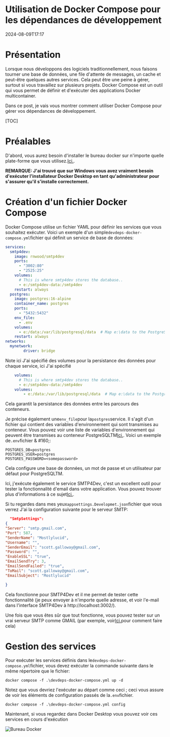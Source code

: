 # Utilisation de Docker Compose pour les dépendances de développement

<!--category-- Docker -->
<datetime class="hidden">2024-08-09T17:17</datetime>

# Présentation

Lorsque nous développons des logiciels traditionnellement, nous faisons tourner une base de données, une file d'attente de messages, un cache et peut-être quelques autres services. Cela peut être une peine à gérer, surtout si vous travaillez sur plusieurs projets. Docker Compose est un outil qui vous permet de définir et d'exécuter des applications Docker multicontainer.

Dans ce post, je vais vous montrer comment utiliser Docker Compose pour gérer vos dépendances de développement.

[TOC]

# Préalables

D'abord, vous aurez besoin d'installer le bureau docker sur n'importe quelle plate-forme que vous utilisez.[Ici.](https://www.docker.com/products/docker-desktop).

**REMARQUE: J'ai trouvé que sur Windows vous avez vraiment besoin d'exécuter l'installateur Docker Desktop en tant qu'administrateur pour s'assurer qu'il s'installe correctement.**

# Création d'un fichier Docker Compose

Docker Compose utilise un fichier YAML pour définir les services que vous souhaitez exécuter. Voici un exemple d'un simple`devdeps-docker-compose.yml`fichier qui définit un service de base de données:

```yaml
services: 
  smtp4dev:
    image: rnwood/smtp4dev
    ports:
      - "3002:80"
      - "2525:25"
    volumes:
      # This is where smtp4dev stores the database..
      - e:/smtp4dev-data:/smtp4dev
    restart: always
  postgres:
    image: postgres:16-alpine
    container_name: postgres
    ports:
      - "5432:5432"
    env_file:
      - .env
    volumes:
      - e:/data:/var/lib/postgresql/data  # Map e:\data to the PostgreSQL data folder
    restart: always	
networks:
  mynetwork:
        driver: bridge
```

Note ici J'ai spécifié des volumes pour la persistance des données pour chaque service, ici J'ai spécifié

```yaml
    volumes:
      # This is where smtp4dev stores the database..
      - e:/smtp4dev-data:/smtp4dev
    volumes:
        - e:/data:/var/lib/postgresql/data  # Map e:\data to the PostgreSQL data folder
```

Cela garantit la persistance des données entre les parcours des conteneurs.

Je précise également une`env_file`pour la`postgres`service. Il s'agit d'un fichier qui contient des variables d'environnement qui sont transmises au conteneur.
Vous pouvez voir une liste de variables d'environnement qui peuvent être transmises au conteneur PostgreSQLTM[Ici.](https://www.docker.com/blog/how-to-use-the-postgres-docker-official-image/#1-Environment-variables).
Voici un exemple de`.env`fichier & #160;:

```shell
POSTGRES_DB=postgres
POSTGRES_USER=postgres
POSTGRES_PASSWORD=<somepassword>
```

Cela configure une base de données, un mot de passe et un utilisateur par défaut pour PostgreSQLTM.

Ici, j'exécute également le service SMTP4Dev, c'est un excellent outil pour tester la fonctionnalité d'email dans votre application. Vous pouvez trouver plus d'informations à ce sujet[Ici.](https://github.com/rnwood/smtp4dev/wiki/Installation#how-to-run-smtp4dev-in-docker).

Si tu regardes dans mes yeux`appsettings.Developmet.json`fichier que vous verrez J'ai la configuration suivante pour le serveur SMTP:

```json
  "SmtpSettings":
{
"Server": "smtp.gmail.com",
"Port": 587,
"SenderName": "Mostlylucid",
"Username": "",
"SenderEmail": "scott.galloway@gmail.com",
"Password": "",
"EnableSSL": "true",
"EmailSendTry": 3,
"EmailSendFailed": "true",
"ToMail": "scott.galloway@gmail.com",
"EmailSubject": "Mostlylucid"

}
```

Cela fonctionne pour SMTP4Dev et il me permet de tester cette fonctionnalité (je peux envoyer à n'importe quelle adresse, et voir l'e-mail dans l'interface SMTP4Dev à http://localhost:3002/).

Une fois que vous êtes sûr que tout fonctionne, vous pouvez tester sur un vrai serveur SMTP comme GMAIL (par exemple, voir[Ici.](addingasyncsendingforemails)pour comment faire cela)

# Gestion des services

Pour exécuter les services définis dans le`devdeps-docker-compose.yml`fichier, vous devez exécuter la commande suivante dans le même répertoire que le fichier:

```shell
docker compose -f .\devdeps-docker-compose.yml up -d
```

Notez que vous devriez l'exécuter au départ comme ceci ; ceci vous assure de voir les éléments de configuration passés de la`.env`fichier.

```shell
docker compose -f .\devdeps-docker-compose.yml config
```

Maintenant, si vous regardez dans Docker Desktop vous pouvez voir ces services en cours d'exécution

![Bureau Docker](dockerdesktopdev.png)